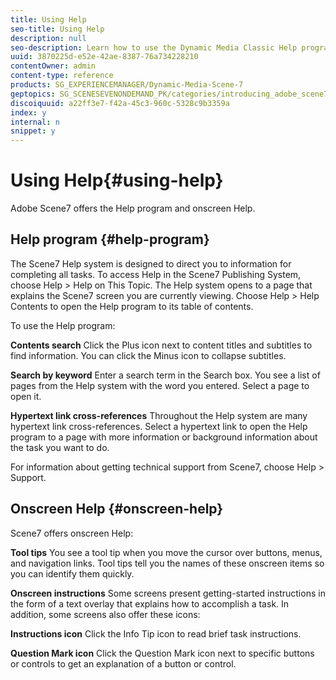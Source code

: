 ```yaml
---
title: Using Help
seo-title: Using Help
description: null
seo-description: Learn how to use the Dynamic Media Classic Help program and onscreen Help.
uuid: 3870225d-e52e-42ae-8387-76a734228210
contentOwner: admin
content-type: reference
products: SG_EXPERIENCEMANAGER/Dynamic-Media-Scene-7
geptopics: SG_SCENESEVENONDEMAND_PK/categories/introducing_adobe_scene7
discoiquuid: a22ff3e7-f42a-45c3-960c-5328c9b3359a
index: y
internal: n
snippet: y
---
```


# Using Help{#using-help}

Adobe Scene7 offers the Help program and onscreen Help.

## Help program {#help-program}

The Scene7 Help system is designed to direct you to information for completing all tasks. To access Help in the Scene7 Publishing System, choose Help &gt; Help on This Topic. The Help system opens to a page that explains the Scene7 screen you are currently viewing. Choose Help &gt; Help Contents to open the Help program to its table of contents.

To use the Help program:

**Contents search** Click the Plus icon next to content titles and subtitles to find information. You can click the Minus icon to collapse subtitles.

**Search by keyword** Enter a search term in the Search box. You see a list of pages from the Help system with the word you entered. Select a page to open it.

**Hypertext link cross-references** Throughout the Help system are many hypertext link cross-references. Select a hypertext link to open the Help program to a page with more information or background information about the task you want to do.

For information about getting technical support from Scene7, choose Help &gt; Support.

## Onscreen Help {#onscreen-help}

Scene7 offers onscreen Help:

**Tool tips** You see a tool tip when you move the cursor over buttons, menus, and navigation links. Tool tips tell you the names of these onscreen items so you can identify them quickly.

**Onscreen instructions** Some screens present getting-started instructions in the form of a text overlay that explains how to accomplish a task. In addition, some screens also offer these icons:

**Instructions icon** Click the Info Tip icon to read brief task instructions.

**Question Mark icon** Click the Question Mark icon next to specific buttons or controls to get an explanation of a button or control.
